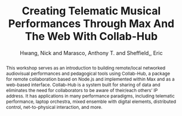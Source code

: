 ---
title: "Creating Telematic Musical Performances Through Max And The Web With Collab-Hub"
abstract: "This workshop serves as an introduction to building remote/local networked audiovisual performances and pedagogical tools using Collab-Hub, a package for remote collaboration based on Node.js and implemented within Max and as a web-based interface. Collab-Hub is a system built for sharing of data and eliminates the need for collaborators to be aware of their/each others’ IP address. It has applications in many performance paradigms, including telematic performance, laptop orchestra, mixed ensemble with digital elements, distributed control, net-to-physical interaction, and more."
address: "Barcelona, Spain"
booktitle: "Proceedings of the International Web Audio Conference"
editor: "Joglar-Ongay, Luis and Serra, Xavier and Font, Frederic and Tovstogan, Philip and Stolfi, Ariane and A. Correya, Albin and Ramires, Antonio and Bogdanov, Dmitry and Faraldo, Angel and Favory, Xavier"
month: "July"
publisher: "UPF"
series: "WAC '21"
pages: ""
id: "2021_63"
author: "Hwang, Nick and Marasco, Anthony T. and Sheffield,, Eric"
webAuthor: "Nick Hwang, Anthony T. Marasco, Eric Sheffield,"
track: "Workshop"
year: "2021"
tags: year2021
media: https://youtu.be/Nw6JqOQWitA
pdflink: "/_data/papers/pdf/2021/2021_63.pdf"
ISSN: "2663-5844"
---